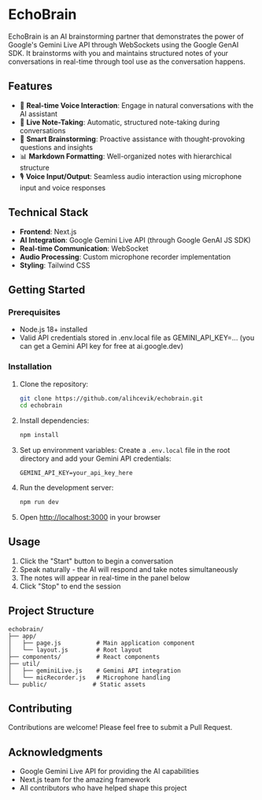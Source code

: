 # EchoBrain

EchoBrain is an AI brainstorming partner that demonstrates the power of Google's Gemini Live API through WebSockets using the Google GenAI SDK. It brainstorms with you and maintains structured notes of your conversations in real-time through tool use as the conversation happens.

## Features

- 🤖 **Real-time Voice Interaction**: Engage in natural conversations with the AI assistant
- 📝 **Live Note-Taking**: Automatic, structured note-taking during conversations
- 🎯 **Smart Brainstorming**: Proactive assistance with thought-provoking questions and insights
- 📊 **Markdown Formatting**: Well-organized notes with hierarchical structure
- 🎙️ **Voice Input/Output**: Seamless audio interaction using microphone input and voice responses

## Technical Stack

- **Frontend**: Next.js 
- **AI Integration**: Google Gemini Live API (through Google GenAI JS SDK)
- **Real-time Communication**: WebSocket 
- **Audio Processing**: Custom microphone recorder implementation
- **Styling**: Tailwind CSS

## Getting Started

### Prerequisites

- Node.js 18+ installed
- Valid API credentials stored in .env.local file as GEMINI_API_KEY=... (you can get a Gemini API key for free at ai.google.dev)

### Installation

1. Clone the repository:
   ```bash
   git clone https://github.com/alihcevik/echobrain.git
   cd echobrain
   ```

2. Install dependencies:
   ```bash
   npm install
   ```

3. Set up environment variables:
   Create a `.env.local` file in the root directory and add your Gemini API credentials:
   ```
   GEMINI_API_KEY=your_api_key_here
   ```

4. Run the development server:
   ```bash
   npm run dev
   ```

5. Open [http://localhost:3000](http://localhost:3000) in your browser

## Usage

1. Click the "Start" button to begin a conversation
2. Speak naturally - the AI will respond and take notes simultaneously
3. The notes will appear in real-time in the panel below
4. Click "Stop" to end the session

## Project Structure

```
echobrain/
├── app/
│   ├── page.js          # Main application component
│   └── layout.js        # Root layout
├── components/          # React components
├── util/
│   ├── geminiLive.js    # Gemini API integration
│   └── micRecorder.js   # Microphone handling
└── public/             # Static assets
```

## Contributing

Contributions are welcome! Please feel free to submit a Pull Request.

## Acknowledgments

- Google Gemini Live API for providing the AI capabilities
- Next.js team for the amazing framework
- All contributors who have helped shape this project
